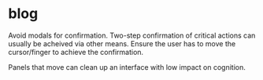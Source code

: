 blog
====

Avoid modals for confirmation. Two-step confirmation of critical actions can usually be acheived via other means. Ensure the user has to move the cursor/finger to achieve the confirmation.

Panels that move can clean up an interface with low impact on cognition.

